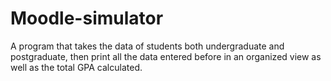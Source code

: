 # Moodle-simulator
A program that takes the data of students both undergraduate and postgraduate, then print all the data entered before in an organized view as well as the total GPA calculated. 
